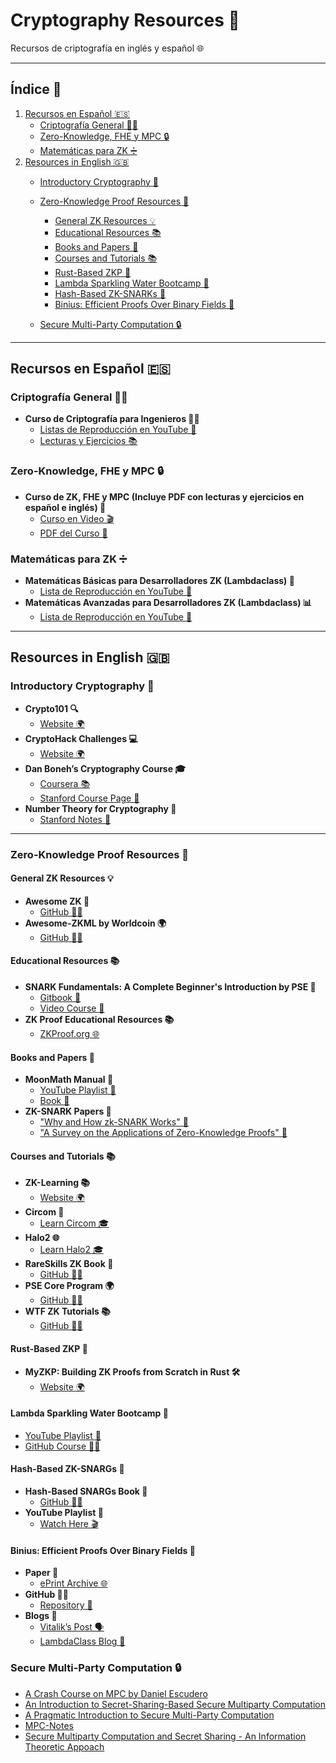 # Cryptography Resources 🔐  
Recursos de criptografía en inglés y español 🌐  

---

## Índice 📜

1. [Recursos en Español 🇪🇸](https://github.com/Privacy-Lab-Latam-Builders/Cryptography-Resources?tab=readme-ov-file#recursos-en-espa%C3%B1ol-)
    - [Criptografía General 👨‍💻](https://github.com/Privacy-Lab-Latam-Builders/Cryptography-Resources?tab=readme-ov-file#criptograf%C3%ADa-general-)
    - [Zero-Knowledge, FHE y MPC 🔒](https://github.com/Privacy-Lab-Latam-Builders/Cryptography-Resources?tab=readme-ov-file#zero-knowledge-fhe-y-mpc-)
    - [Matemáticas para ZK ➗](https://github.com/Privacy-Lab-Latam-Builders/Cryptography-Resources?tab=readme-ov-file#matem%C3%A1ticas-para-zk-)
2. [Resources in English 🇬🇧](https://github.com/Privacy-Lab-Latam-Builders/Cryptography-Resources?tab=readme-ov-file#resources-in-english-)
    - [Introductory Cryptography 🔐](https://github.com/Privacy-Lab-Latam-Builders/Cryptography-Resources?tab=readme-ov-file#introductory-cryptography-)
    - [Zero-Knowledge Proof Resources 🔐](https://github.com/Privacy-Lab-Latam-Builders/Cryptography-Resources?tab=readme-ov-file#zero-knowledge-proof-resources-)
        - [General ZK Resources 💡](https://github.com/Privacy-Lab-Latam-Builders/Cryptography-Resources?tab=readme-ov-file#general-zk-resources-)
        - [Educational Resources 📚](https://github.com/Privacy-Lab-Latam-Builders/Cryptography-Resources?tab=readme-ov-file#educational-resources-)
        - [Books and Papers 📖](https://github.com/Privacy-Lab-Latam-Builders/Cryptography-Resources?tab=readme-ov-file#books-and-papers-)
        - [Courses and Tutorials 📚](https://github.com/Privacy-Lab-Latam-Builders/Cryptography-Resources?tab=readme-ov-file#courses-and-tutorials-)
        - [Rust-Based ZKP 🦀](https://github.com/Privacy-Lab-Latam-Builders/Cryptography-Resources?tab=readme-ov-file#rust-based-zkp-)
        - [Lambda Sparkling Water Bootcamp 🌊](https://github.com/Privacy-Lab-Latam-Builders/Cryptography-Resources?tab=readme-ov-file#lambda-sparkling-water-bootcamp-)
        - [Hash-Based ZK-SNARKs 🔑](https://github.com/Privacy-Lab-Latam-Builders/Cryptography-Resources?tab=readme-ov-file#hash-based-zk-snarks-)
        - [Binius: Efficient Proofs Over Binary Fields 🔢](https://github.com/Privacy-Lab-Latam-Builders/Cryptography-Resources?tab=readme-ov-file#binius-efficient-proofs-over-binary-fields-)

    - [Secure Multi-Party Computation 🔒](https://github.com/Privacy-Lab-Latam-Builders/Cryptography-Resources?tab=readme-ov-file#secure-multi-party-computation-)
---

## **Recursos en Español 🇪🇸**  

### **Criptografía General 👨‍💻**  
- **Curso de Criptografía para Ingenieros 👨‍💻**  
  - [Listas de Reproducción en YouTube 🎥](https://m.youtube.com/@JorgeRamio/playlists)  
  - [Lecturas y Ejercicios 📚](https://www.criptored.es/paginas/Criptograf%C3%ADa%20para%20Ingenier@s.html)  

### **Zero-Knowledge, FHE y MPC 🔒**  
- **Curso de ZK, FHE y MPC (Incluye PDF con lecturas y ejercicios en español e inglés) 📄**  
  - [Curso en Video 🎬](https://m.youtube.com/playlist?list=PLeld-Hlf3EnrwZnvOT4IH5-2a-6HRaTG0)  
  - [PDF del Curso 📑](https://www.escudero.me/pdfs/TAC-2023.pdf)  

### **Matemáticas para ZK ➗**  
- **Matemáticas Básicas para Desarrolladores ZK (Lambdaclass) 🧮**  
  - [Lista de Reproducción en YouTube 🎥](https://m.youtube.com/playlist?list=PLFX2cij7c2PywdPR25Ikj4FLCumA9y-ip)  
- **Matemáticas Avanzadas para Desarrolladores ZK (Lambdaclass) 📊**  
  - [Lista de Reproducción en YouTube 🎥](https://m.youtube.com/playlist?list=PLFX2cij7c2PwJc7Y1uaSEK6yAy_BrlH0T)  

---

## **Resources in English 🇬🇧**  

### **Introductory Cryptography 🔐**  
- **Crypto101 🔍**  
  - [Website 🌍](https://www.crypto101.io/)  
- **CryptoHack Challenges 💻**  
  - [Website 🌍](https://cryptohack.org/challenges/introduction/)  
- **Dan Boneh’s Cryptography Course 🎓**  
  - [Coursera 📚](https://www.coursera.org/learn/crypto)  
  - [Stanford Course Page 🏫](https://crypto.stanford.edu/~dabo/courses/OnlineCrypto/)  
- **Number Theory for Cryptography 🔢**  
  - [Stanford Notes 📖](https://crypto.stanford.edu/pbc/notes/numbertheory/)  

---

### **Zero-Knowledge Proof Resources 🔐**  

#### **General ZK Resources 💡**  
- **Awesome ZK 🌟**  
  - [GitHub 🧑‍💻](https://github.com/ventali/awesome-zk)  
- **Awesome-ZKML by Worldcoin 🌍**  
  - [GitHub 🧑‍💻](https://github.com/worldcoin/awesome-zkml)  

#### **Educational Resources 📚**  
- **SNARK Fundamentals: A Complete Beginner's Introduction by PSE 📘**  
  - [Gitbook 📘](https://erroldrummond.gitbook.io/snark-fundamentals)  
  - [Video Course 🎥](https://m.youtube.com/playlist?list=PLV91V4b0yVqRWDzJZ_6BXr3drO6A3alDW)  
- **ZK Proof Educational Resources 📚**  
  - [ZKProof.org 🌐](https://docs.zkproof.org/edu)  

#### **Books and Papers 📖**  
- **MoonMath Manual 🌙**  
  - [YouTube Playlist 🎥](https://www.youtube.com/watch?v=qKZ-aT0g6N8&list=PLzdJdAunCamkTqcAMupTo2GByJCijJn-1)  
  - [Book 📘](https://github.com/LeastAuthority/moonmath-manual/releases)  
- **ZK-SNARK Papers 📑**  
  - ["Why and How zk-SNARK Works" 📄](https://arxiv.org/abs/1906.07221)  
  - ["A Survey on the Applications of Zero-Knowledge Proofs" 📄](https://arxiv.org/abs/2408.00243)  

#### **Courses and Tutorials 📚**  
- **ZK-Learning 📚**  
  - [Website 🌍](https://zk-learning.org/)  
- **Circom 🧩**  
  - [Learn Circom 🎓](https://learn.0xparc.org/circom/)  
- **Halo2 🌐**  
  - [Learn Halo2 🎓](https://learn.0xparc.org/halo2/)  
- **RareSkills ZK Book 📖**  
  - [GitHub 🧑‍💻](https://www.rareskills.io/zk-book)  
- **PSE Core Program 🌍**  
  - [GitHub 🧑‍💻](https://github.com/privacy-scaling-explorations/core-program)  
- **WTF ZK Tutorials 📚**  
  - [GitHub 🧑‍💻](https://github.com/WTFAcademy/WTF-zk/blob/main/Languages/en/README.md)  

#### **Rust-Based ZKP 🦀**  
- **MyZKP: Building ZK Proofs from Scratch in Rust 🛠️**  
  - [Website 🌍](https://koukyosyumei.github.io/MyZKP/index.html)  

#### **Lambda Sparkling Water Bootcamp 🌊**  
- [YouTube Playlist 🎥](https://m.youtube.com/playlist?list=PLFX2cij7c2Pwm2XHBijKZ6Eh97BOqtGBh)  
- [GitHub Course 🧑‍💻](https://github.com/lambdaclass/sparkling_water_bootcamp#rust-workshop)  

#### **Hash-Based ZK-SNARGs 🔑**  
- **Hash-Based SNARGs Book 📖**  
  - [GitHub 🧑‍💻](https://github.com/hash-based-snargs-book/hash-based-snargs-book/blob/main/snargs-book.pdf)  
- **YouTube Playlist 🎥**  
  - [Watch Here 🎬](https://www.youtube.com/watch?v=lRB0AvoFXK0&list=PLzdJdAunCamkCulBWMHgwoXuJm7CypPUu)  

#### **Binius: Efficient Proofs Over Binary Fields 🔢**  
- **Paper 📑**  
  - [ePrint Archive 🌐](https://eprint.iacr.org/2023/1784)  
- **GitHub 🧑‍💻**  
  - [Repository 📂](https://github.com/IrreducibleOSS/binius)  
- **Blogs 📝**  
  - [Vitalik’s Post 🗣️](https://vitalik.eth.limo/general/2024/04/29/binius.html)  
  - [LambdaClass Blog 📝](https://blog.lambdaclass.com/snarks-on-binary-fields-binius/)

### **Secure Multi-Party Computation 🔒**

- [A Crash Course on MPC by Daniel Escudero](https://medium.com/applied-mpc/a-crash-course-on-mpc-part-0-311fae2ce184)
- [An Introduction to Secret-Sharing-Based Secure Multiparty Computation ](https://eprint.iacr.org/2022/062.pdf)
- [A Pragmatic Introduction to Secure Multi-Party Computation](https://securecomputation.org/docs/pragmaticmpc.pdf)
- [MPC-Notes](https://lcamel.github.io/MPC-Notes/)
- [Secure Multiparty Computation and Secret Sharing - An Information Theoretic Appoach](https://web.archive.org/web/20130622140256/http://www.daimi.au.dk/~ivan/MPCbook.pdf)
